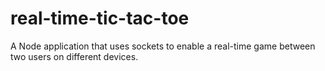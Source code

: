 # real-time-tic-tac-toe
A Node application that uses sockets to enable a real-time game between two users on different devices.
